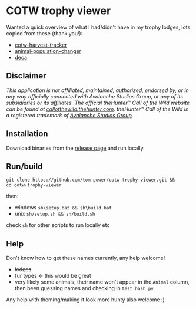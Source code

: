 # COTW trophy viewer

Wanted a quick overview of what I had/didn't have in my trophy lodges, lots copied from these (thank you!):

- [cotw-harvest-tracker](https://github.com/LordHansCapon/cotw-harvest-tracker)
- [animal-population-changer](https://github.com/cpypasta/apc)
- [deca](https://github.com/kk49/deca)

## Disclaimer

_This application is not affiliated, maintained, authorized, endorsed by, or in any way officially
connected with Avalanche Studios Group, or any of its subsidiaries or its affiliates. The official
theHunter™ Call of the Wild website can be found
at [callofthewild.thehunter.com](https://callofthewild.thehunter.com). theHunter™ Call of the Wild
is a registered trademark of [Avalanche Studios Group](https://avalanchestudios.com/)._

## Installation

Download binaries from the [release page](https://github.com/tom-power/cotw-trophy-viewer/releases/latest) and run locally.

## Run/build

```
git clone https://github.com/tom-power/cotw-trophy-viewer.git &&
cd cotw-trophy-viewer
```

then:

- windows `sh\setup.bat && sh\build.bat`
- unix `sh/setup.sh && sh/build.sh`

check `sh` for other scripts to run locally etc

## Help

Don't know how to get these names currently, any help welcome!

- ~~lodges~~
- fur types <- this would be great
- very likely some animals, their name won't appear in the `Animal` column, then been guessing names and checking in `test_hash.py`

Any help with theming/making it look more hunty also welcome :)